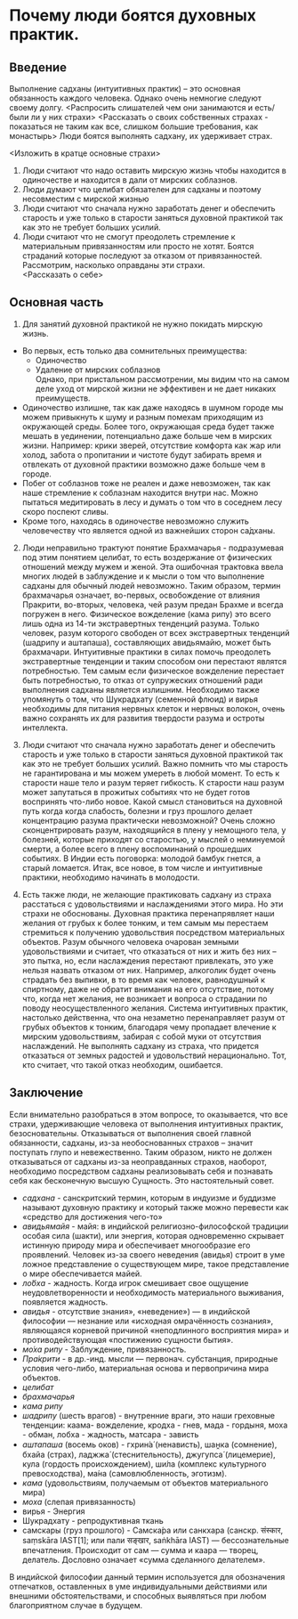 # Почему люди боятся духовных практик.
## Введение
Выполнение садханы (интуитивных практик) – это основная обязанность каждого человека. Однако очень немногие следуют своему долгу. 
<Распросить слишателей чем они занимаются и есть/были ли у них страхи>
<Рассказать о своих собственных страхах - показаться не таким как все, слишком большие требования, как монастырь>
Люди боятся выполнять садхану, их удерживает страх.  

<Изложить в кратце основные страхи>
1. Люди считают что надо оставить мирскую жизнь чтобы находится в одиночестве и находится в дали от мирских соблазнов.
2. Люди думают что целибат обязателен для садханы и поэтому несовместим с мирской жизнью
3. Люди считают что сначала нужно заработать денег и обеспечить старость и уже только в старости заняться духовной практикой так как это не требует больших усилий.
4. Люди считают что не смогут преодолеть стремление к материальным привязанностям или просто не хотят. Боятся страданий которые последуют за отказом от привязанностей.
Рассмотрим, насколько оправданы эти страхи.  
<Рассказать о себе>

## Основная часть
1. Для занятий духовной практикой не нужно покидать мирскую жизнь.
* Во первых, есть только два сомнительных преимущества:
  * Одиночество
  * Удаление от мирских соблазнов    
Однако, при пристальном рассмотрении, мы видим что на самом деле уход от мирской жизни не эффективен и не дает никаких преимуществ.
* Одиночество излишне, так как даже находясь в шумном городе мы можем привыкнуть к шуму и разным помехам приходящим из окружающей среды. Более того, окружающая среда будет также мешать в уединении, потенциально даже больше чем в мирских жизни. Например: крики зверей, отсутствие комфорта как жар или холод, забота о пропитании и чистоте будут забирать время и отвлекать от духовной практики возможно даже больше чем в городе.
* Побег от соблазнов тоже не реален и даже невозможен, так как наше стремление к соблазнам находится внутри нас. Можно пытаться медитировать в лесу и думать о том что в соседнем лесу скоро поспеют сливы.
* Кроме того, находясь в одиночестве невозможно служить человечеству что является одной из важнейших сторон са́дханы.

2. Люди неправильно трактуют понятие Брахмачарья - подразумевая под этим понятием целибат, то есть воздержание от физических отношений между мужем и женой. Эта ошибочная трактовка ввела многих людей в заблуждение и к мысли о том что выполнение садханы для обычный людей невозможно. Таким образом, термин брахмачарья означает, во-первых, освобождение от влияния Пракрити, во-вторых, человека, чей разум предан Брахме и всегда погружен в него. Физическое вожделение (кама рипу) это всего лишь одна из 14-ти экстравертных тенденций разума. Только человек, разум которого свободен от всех экстравертных тенденций (шадрипу и аштапаша), составляющих авидьямайю, может быть брахмачари. Интуитивные практики в силах помочь преодолеть экстравертные тенденции и таким способом они перестают являтся потребностью. Тем самым если физическое вожделение перестает быть потребностью, то отказ от супружеских отношений ради выполнения садханы является излишним. Необходимо также упомянуть о том, что Шукрадхату (семенной флюид) и вирья необходимы для питания нервных клеток и нервных волокон, очень важно сохранять их для развития твердости разума и остроты интеллекта.

3. Люди считают что сначала нужно заработать денег и обеспечить старость и уже только в старости заняться духовной практикой так как это не требует больших усилий.
Важно помнить что мы старость не гарантирована и мы можем умереть в любой момент. То есть к старости наше тело и разум теряет гибкость. К старости наш разум может запутаться в прожитых событиях что не будет готов воспринять что-либо новое. Какой смысл становиться на духовной путь когда когда слабость, болезни и груз прошлого делает концентрацию разума практически невозможной? Очень сложно сконцентрировать разум, находящийся в плену у немощного тела, у болезней, которые приходят со старостью, у мыслей о неминуемой смерти, а более всего в плену воспоминаний о прошедших событиях. В Индии есть поговорка: молодой бамбук гнется, а старый ломается. Итак, все новое, в том числе и интуитивные практики, необходимо начинать в молодости.

4. Есть также люди, не желающие практиковать садхану из страха расстаться с удовольствиями и наслаждениями этого мира. Но эти страхи не обоснованы. Духовная практика перенапрявляет наши желания от грубых к более тонким, и тем самым мы перестаем стремиться к получению удовольствия посредством материальных объектов. Разум обычного человека очарован земными удовольствиями и считает, что отказаться от них и жить без них – это пытка, но, если наслаждения перестают привлекать, это уже нельзя назвать отказом от них. Например, алкоголик будет очень страдать без выпивки, в то время как человек, равнодушный к спиртному, даже не обратит внимания на его отсутствие, потому что, когда нет желания, не возникает и вопроса о страдании по поводу неосуществленного желания. Система интуитивных практик, настолько действенна, что она незаметно перенаправляет разум от грубых объектов к тонким, благодаря чему пропадает влечение к мирским удовольствиям, забирая с собой муки от отсутствия наслаждений. Не выполнять садхану из страха, что придется отказаться от земных радостей и удовольствий нерационально. Тот, кто считает, что такой отказ необходим, ошибается.   


## Заключение
Если внимательно разобраться в этом вопросе, то оказывается, что все страхи, удерживающие человека от выполнения интуитивных практик, безосновательны. Отказываться от выполнения своей главной обязанности, садханы, из-за необоснованных страхов – значит поступать глупо и невежественно. Таким образом, никто не должен отказываться от садханы из-за неоправданных страхов, наоборот, необходимо посредством садханы реализовывать себя и познавать себя как бесконечную высшую Сущность. Это настоятельный совет.
 
- *садхана* - санскритский термин, которым в индуизме и буддизме называют духовную практику и который также можно перевести как «средство для достижения чего-то»
- *авидьямайя* - майя: в индийской религиозно-философской традиции особая сила (шакти), или энергия, которая одновременно скрывает истинную природу мира и обеспечивает многообразие его проявлений. Человек из-за своего неведения (авидья) строит в уме ложное представление о существующем мире, такое представление о мире обеспечивается майей.
- *ло́бха* - жадность. Когда игрок смешивает свое ощущение неудовлетворенности и необходимость материального выживания, появляется жадность. 
- *авидья* - отсутствие знания», «неведение») — в индийской философии — незнание или «исходная омрачённость сознания», являющаяся корневой причиной «неподлинного восприятия мира» и противодействующая «постижению сущности бытия».
- *мо́ха рипу* - Заблуждение, привязанность.
- *Пра́крити* - в др.-инд. мысли — первонач. субстанция, природные условия чего-либо, материальная основа и первопричина мира объектов.
- *целибат*
- *брахмачарья* 
- *кама рипу*
- *шадрипу* (шесть врагов) - внутренние враги, это наши греховные тенденции: каама- вожделение, кродха - гнев, мада - гордыня, моха - обман, лобха - жадность, матсара - зависть
- *аштапаша* (восемь оков) - гхрин́а́ (ненависть), шан̭ка (сомнение), бхайа (страх), ладжжа́ (стеснительность), джугупса́ (лицемерие), кула (гордость происхождением), ши́ла (комплекс культурного превосходства), ма́на (самовлюбленность, эготизм). 
- *кама* (удовольствиям, получаемым от объектов материального мира) 
- *моха* (слепая привязанность)
- вирья - Энергия
- Шукрадхату - репродуктивная ткань
- самскары (груз прошлого) - Самска́ра или санкхара (санскр. संस्कार, saṃskāra IAST[1]; или пали सङ्खार, saṅkhāra IAST) — бессознательные впечатления. Происходит от сам — сумма и каара — творец, делатель. Дословно означает «сумма сделанного делателем».

В индийской философии данный термин используется для обозначения отпечатков, оставленных в уме индивидуальными действиями или внешними обстоятельствами, и способных выявляться при любом благоприятном случае в будущем.

